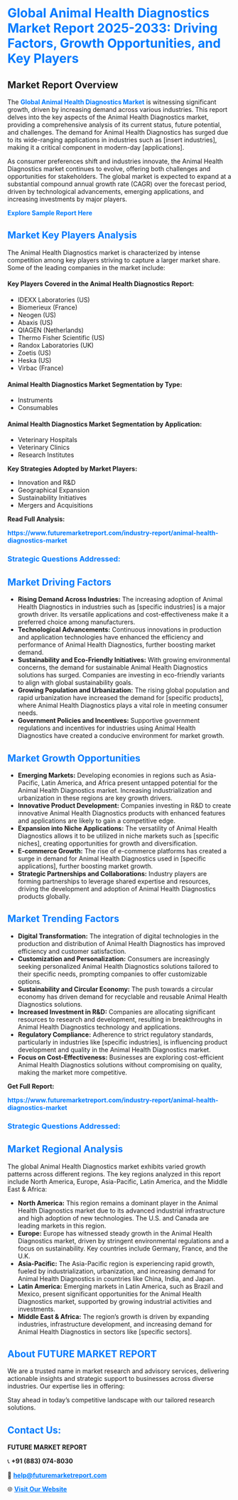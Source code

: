 <h1 style="color: #007BFF;">Global Animal Health Diagnostics Market Report 2025-2033: Driving Factors, Growth Opportunities, and Key Players</h1>

<section id="overview">
<h2>Market Report Overview</h2>
<p>The <a href="https://www.futuremarketreport.com/industry-report/animal-health-diagnostics-market" style="color: #007BFF; text-decoration: none;"><strong>Global Animal Health Diagnostics Market</strong></a> is witnessing significant growth, driven by increasing demand across various industries. This report delves into the key aspects of the Animal Health Diagnostics market, providing a comprehensive analysis of its current status, future potential, and challenges. The demand for Animal Health Diagnostics has surged due to its wide-ranging applications in industries such as [insert industries], making it a critical component in modern-day [applications].</p>
<p>As consumer preferences shift and industries innovate, the Animal Health Diagnostics market continues to evolve, offering both challenges and opportunities for stakeholders. The global market is expected to expand at a substantial compound annual growth rate (CAGR) over the forecast period, driven by technological advancements, emerging applications, and increasing investments by major players.</p>
</section>

<section id="overview">
<p><a href="https://www.futuremarketreport.com/request-sample/reportId=82813" style="color: #007BFF; text-decoration: none;"><strong>Explore Sample Report Here</strong></a></p>
</section>

<section id="key-players">
<h2 style="color: #007BFF;">Market Key Players Analysis</h2>
<p>The Animal Health Diagnostics market is characterized by intense competition among key players striving to capture a larger market share. Some of the leading companies in the market include:</p>
<h4>Key Players Covered in the Animal Health Diagnostics Report:</h4>
<ul><li>IDEXX Laboratories (US)</li><li>Biomerieux (France)</li><li>Neogen (US)</li><li>Abaxis (US)</li><li>QIAGEN (Netherlands)</li><li>Thermo Fisher Scientific (US)</li><li>Randox Laboratories (UK)</li><li>Zoetis (US)</li><li>Heska (US)</li><li>Virbac (France)</li></ul>
<h4>Animal Health Diagnostics Market Segmentation by Type:</h4>
<ul><li>Instruments</li><li>Consumables</li></ul>

<h4>Animal Health Diagnostics Market Segmentation by Application:</h4>
<ul><li>Veterinary Hospitals</li><li>Veterinary Clinics</li><li>Research Institutes</li></ul>
<p><strong>Key Strategies Adopted by Market Players:</strong></p>
<ul>
<li>Innovation and R&D</li>
<li>Geographical Expansion</li>
<li>Sustainability Initiatives</li>
<li>Mergers and Acquisitions</li>
</ul>
</section>

<section>
<p><strong>Read Full Analysis: </strong></p><a href="https://www.futuremarketreport.com/industry-report/animal-health-diagnostics-market" style="color: #007BFF; text-decoration: none;"><strong>https://www.futuremarketreport.com/industry-report/animal-health-diagnostics-market</strong></a>
<h3 style="color: #007BFF;">Strategic Questions Addressed:</h3>
</section>

<section id="driving-factors">
<h2 style="color: #007BFF;">Market Driving Factors</h2>
<ul>
<li><strong>Rising Demand Across Industries:</strong> The increasing adoption of Animal Health Diagnostics in industries such as [specific industries] is a major growth driver. Its versatile applications and cost-effectiveness make it a preferred choice among manufacturers.</li>
<li><strong>Technological Advancements:</strong> Continuous innovations in production and application technologies have enhanced the efficiency and performance of Animal Health Diagnostics, further boosting market demand.</li>
<li><strong>Sustainability and Eco-Friendly Initiatives:</strong> With growing environmental concerns, the demand for sustainable Animal Health Diagnostics solutions has surged. Companies are investing in eco-friendly variants to align with global sustainability goals.</li>
<li><strong>Growing Population and Urbanization:</strong> The rising global population and rapid urbanization have increased the demand for [specific products], where Animal Health Diagnostics plays a vital role in meeting consumer needs.</li>
<li><strong>Government Policies and Incentives:</strong> Supportive government regulations and incentives for industries using Animal Health Diagnostics have created a conducive environment for market growth.</li>
</ul>
</section>

<section id="growth-opportunities">
<h2 style="color: #007BFF;">Market Growth Opportunities</h2>
<ul>
<li><strong>Emerging Markets:</strong> Developing economies in regions such as Asia-Pacific, Latin America, and Africa present untapped potential for the Animal Health Diagnostics market. Increasing industrialization and urbanization in these regions are key growth drivers.</li>
<li><strong>Innovative Product Development:</strong> Companies investing in R&D to create innovative Animal Health Diagnostics products with enhanced features and applications are likely to gain a competitive edge.</li>
<li><strong>Expansion into Niche Applications:</strong> The versatility of Animal Health Diagnostics allows it to be utilized in niche markets such as [specific niches], creating opportunities for growth and diversification.</li>
<li><strong>E-commerce Growth:</strong> The rise of e-commerce platforms has created a surge in demand for Animal Health Diagnostics used in [specific applications], further boosting market growth.</li>
<li><strong>Strategic Partnerships and Collaborations:</strong> Industry players are forming partnerships to leverage shared expertise and resources, driving the development and adoption of Animal Health Diagnostics products globally.</li>
</ul>
</section>

<section id="trending-factors">
<h2 style="color: #007BFF;">Market Trending Factors</h2>
<ul>
<li><strong>Digital Transformation:</strong> The integration of digital technologies in the production and distribution of Animal Health Diagnostics has improved efficiency and customer satisfaction.</li>
<li><strong>Customization and Personalization:</strong> Consumers are increasingly seeking personalized Animal Health Diagnostics solutions tailored to their specific needs, prompting companies to offer customizable options.</li>
<li><strong>Sustainability and Circular Economy:</strong> The push towards a circular economy has driven demand for recyclable and reusable Animal Health Diagnostics solutions.</li>
<li><strong>Increased Investment in R&D:</strong> Companies are allocating significant resources to research and development, resulting in breakthroughs in Animal Health Diagnostics technology and applications.</li>
<li><strong>Regulatory Compliance:</strong> Adherence to strict regulatory standards, particularly in industries like [specific industries], is influencing product development and quality in the Animal Health Diagnostics market.</li>
<li><strong>Focus on Cost-Effectiveness:</strong> Businesses are exploring cost-efficient Animal Health Diagnostics solutions without compromising on quality, making the market more competitive.</li>
</ul>
</section>

<section>
<p><strong>Get Full Report: </strong></p><a href="https://www.futuremarketreport.com/industry-report/animal-health-diagnostics-market" style="color: #007BFF; text-decoration: none;"><strong>https://www.futuremarketreport.com/industry-report/animal-health-diagnostics-market</strong></a>
<h3 style="color: #007BFF;">Strategic Questions Addressed:</h3>
</section>


<section id="regional-analysis">
<h2 style="color: #007BFF;">Market Regional Analysis</h2>
<p>The global Animal Health Diagnostics market exhibits varied growth patterns across different regions. The key regions analyzed in this report include North America, Europe, Asia-Pacific, Latin America, and the Middle East & Africa:</p>
<ul>
<li><strong>North America:</strong> This region remains a dominant player in the Animal Health Diagnostics market due to its advanced industrial infrastructure and high adoption of new technologies. The U.S. and Canada are leading markets in this region.</li>
<li><strong>Europe:</strong> Europe has witnessed steady growth in the Animal Health Diagnostics market, driven by stringent environmental regulations and a focus on sustainability. Key countries include Germany, France, and the U.K.</li>
<li><strong>Asia-Pacific:</strong> The Asia-Pacific region is experiencing rapid growth, fueled by industrialization, urbanization, and increasing demand for Animal Health Diagnostics in countries like China, India, and Japan.</li>
<li><strong>Latin America:</strong> Emerging markets in Latin America, such as Brazil and Mexico, present significant opportunities for the Animal Health Diagnostics market, supported by growing industrial activities and investments.</li>
<li><strong>Middle East & Africa:</strong> The region’s growth is driven by expanding industries, infrastructure development, and increasing demand for Animal Health Diagnostics in sectors like [specific sectors].</li>
</ul>
</section>

<footer>
<h2 style="color: #007BFF;">About FUTURE MARKET REPORT</h2>
<p>We are a trusted name in market research and advisory services, delivering actionable insights and strategic support to businesses across diverse industries. Our expertise lies in offering:</p>

<p>Stay ahead in today’s competitive landscape with our tailored research solutions.</p>

<h2 style="color: #007BFF;">Contact Us:</h2>
<p><strong>FUTURE MARKET REPORT</strong></p>
<p>📞 <strong>+91 (883) 074-8030</strong></p>
<p>📧 <strong><a href="mailto:help@futuremarketreport.com" style="color: #007BFF;">help@futuremarketreport.com</a></strong></p>
<p>🌐 <strong><a href="https://www.futuremarketreport.com/" style="color: #007BFF;">Visit Our Website</a></strong></p>
</footer>